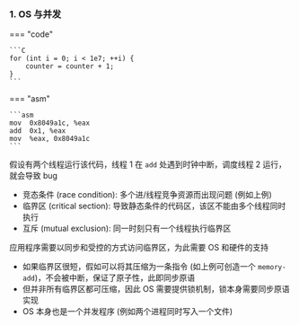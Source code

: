 ### 1. OS 与并发

=== "code"

    ```C
    for (int i = 0; i < 1e7; ++i) {
        counter = counter + 1;
    }
    ```

=== "asm"

    ```asm
    mov  0x8049a1c, %eax
    add  0x1, %eax
    mov  %eax, 0x8049a1c
    ```

假设有两个线程运行该代码，线程 1 在 `add` 处遇到时钟中断，调度线程 2 运行，就会导致 bug

-   竞态条件 (race condition): 多个进/线程竞争资源而出现问题 (例如上例)
-   临界区 (critical section): 导致静态条件的代码区，该区不能由多个线程同时执行
-   互斥 (mutual exclusion): 同一时刻只有一个线程执行临界区

应用程序需要以同步和受控的方式访问临界区，为此需要 OS 和硬件的支持

-   如果临界区很短，假如可以将其压缩为一条指令 (如上例可创造一个 `memory-add`)，不会被中断，保证了原子性，此即同步原语
-   但并非所有临界区都可压缩，因此 OS 需要提供锁机制，锁本身需要同步原语实现
-   OS 本身也是一个并发程序 (例如两个进程同时写入一个文件)
